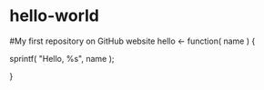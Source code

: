 # hello-world
#My first repository on GitHub website
hello <- function( name ) {

  sprintf( "Hello, %s", name );

}
